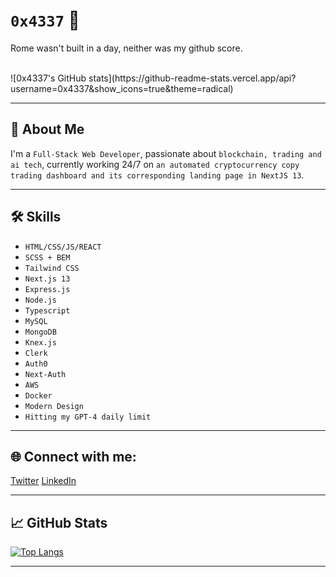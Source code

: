 # `0x4337` 👋

Rome wasn't built in a day, neither was my github score.

<br />
![0x4337's GitHub stats](https://github-readme-stats.vercel.app/api?username=0x4337&show_icons=true&theme=radical)

---

## 🚀 About Me

I'm a `Full-Stack Web Developer`, passionate about `blockchain, trading and ai tech`, currently working 24/7 on `an automated cryptocurrency copy trading dashboard and its corresponding landing page in NextJS 13`.

---

## 🛠️ Skills

- `HTML/CSS/JS/REACT`
- `SCSS + BEM`
- `Tailwind CSS`
- `Next.js 13`
- `Express.js`
- `Node.js`
- `Typescript`
- `MySQL`
- `MongoDB`
- `Knex.js`
- `Clerk`
- `Auth0`
- `Next-Auth`
- `AWS`
- `Docker`
- `Modern Design`
- `Hitting my GPT-4 daily limit`
  
---

## 🌐 Connect with me:

[Twitter](https://twitter.com/VantriaDAO)
[LinkedIn](https://linkedin.com/in/adamgedge)

---

## 📈 GitHub Stats

[![Top Langs](https://github-readme-stats.vercel.app/api/top-langs/?username=0x4337&layout=compact)](https://github.com/0x4337/github-readme-stats)

---

